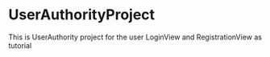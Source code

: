 # UserAuthorityProject
This is UserAuthority project for the user LoginView and RegistrationView as tutorial
